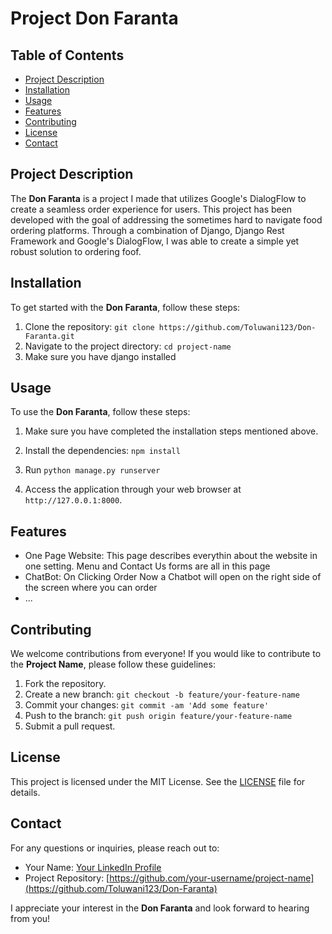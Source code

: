 # Project Don Faranta

## Table of Contents
- [Project Description](#project-description)
- [Installation](#installation)
- [Usage](#usage)
- [Features](#features)
- [Contributing](#contributing)
- [License](#license)
- [Contact](#contact)

## Project Description
The **Don Faranta** is a project I made that utilizes Google's DialogFlow to create a seamless order experience for users. This project has been developed with the goal of addressing the sometimes hard to navigate food ordering platforms. Through a combination of Django, Django Rest Framework and Google's DialogFlow, I was able to create a simple yet robust solution to ordering foof.

## Installation
To get started with the **Don Faranta**, follow these steps:

1. Clone the repository: `git clone https://github.com/Toluwani123/Don-Faranta.git`
2. Navigate to the project directory: `cd project-name`
3. Make sure you have django installed



## Usage
To use the **Don Faranta**, follow these steps:

1. Make sure you have completed the installation steps mentioned above.
2. Install the dependencies: `npm install`
3. Run `python manage.py runserver`

3. Access the application through your web browser at `http://127.0.0.1:8000`.


## Features
- One Page Website: This page describes everythin about the website in one setting. Menu and Contact Us forms are all in this page
- ChatBot: On Clicking Order Now a Chatbot will open on the right side of the screen where you can order
- ...

## Contributing
We welcome contributions from everyone! If you would like to contribute to the **Project Name**, please follow these guidelines:

1. Fork the repository.
2. Create a new branch: `git checkout -b feature/your-feature-name`
3. Commit your changes: `git commit -am 'Add some feature'`
4. Push to the branch: `git push origin feature/your-feature-name`
5. Submit a pull request.

## License
This project is licensed under the MIT License. See the [LICENSE](LICENSE) file for details.

## Contact
For any questions or inquiries, please reach out to:

- Your Name: [Your LinkedIn Profile](https://www.linkedin.com/in/toluwani-oluwole-0674211aa)
- Project Repository: [https://github.com/your-username/project-name](https://github.com/Toluwani123/Don-Faranta)

I appreciate your interest in the **Don Faranta** and look forward to hearing from you!
